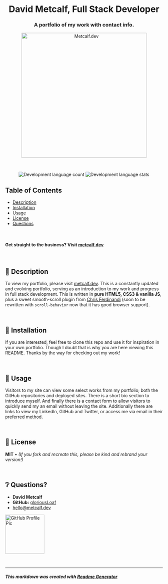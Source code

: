 
<h1 align="center">David Metcalf, Full Stack Developer</h1>
<h3 align="center">A portfolio of my work with contact info.</h3>

<p align="center"> <img src="https://github.com/gloriousLoaf/gloriousLoaf.github.io/blob/main/assets/images/metcalfdev.svg" alt="Metcalf.dev" height="400"> </p>
<p>&nbsp;</p>

<p align="center"> <img src="https://img.shields.io/github/languages/count/gloriousLoaf/gloriousLoaf.github.io" alt="Development language count" /> <img src="https://img.shields.io/github/languages/top/gloriousLoaf/gloriousLoaf.github.io" alt="Development language stats" /> </p>

## Table of Contents
* [Description](#-description)
* [Installation](#-installation)
* [Usage](#-usage)
* [License](#-license)
* [Questions](#-questions)
<p>&nbsp;</p>

#### Get straight to the business? Visit [metcalf.dev](https://metcalf.dev/)
<p>&nbsp;</p>

## 📝 Description
To view my portfolio, please visit [metcalf.dev](https://metcalf.dev).
This is a constantly updated and evolving portfolio, serving as an introduction to my work and progress in full stack development. This is written in **pure HTML5, CSS3 & vanilla JS**, plus a sweet smooth-scroll plugin from [Chris Ferdinandi](http://github.com/cferdinandi/smooth-scroll) (soon to be rewritten with ```scroll-behavior``` now that it has good browser support).
<p>&nbsp;</p>

## 💾 Installation
If you are interested, feel free to clone this repo and use it for inspiration in your own portfolio. Though I doubt that is why you are here viewing this README. Thanks by the way for checking out my work!
<p>&nbsp;</p>

## 📲 Usage
Visitors to my site can view some select works from my portfolio; both the GitHub repositories and deployed sites. There is a short bio section to introduce myself. And finally there is a contact form to allow visitors to quickly send my an email without leaving the site. Additionally there are links to view my LinkedIn, GitHub and Twitter, or access me via email in their preferred method.
<p>&nbsp;</p>

## 📜 License
**MIT** • *(If you fork and recreate this, please be kind and rebrand your version!)*
<p>&nbsp;</p>

## ❔ Questions?
  * **David Metcalf**
  * **GitHub:** [gloriousLoaf](https://github.com/gloriousLoaf)
  * <hello@metcalf.dev>

<img src="https://github.com/gloriousLoaf.png" alt="GitHub Profile Pic" width="125" height="125">
<p>&nbsp;</p>

---

##### This markdown was created with [Readme Generator](https://github.com/gloriousLoaf/Readme-Generator)
